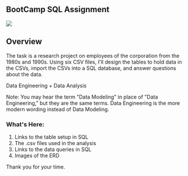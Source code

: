## BootCamp SQL Assignment

<img src= "https://www.google.com/url?sa=i&url=https%3A%2F%2Fcodingsight.com%2Fstructured-query-language-importance-of-learning-sql%2F&psig=AOvVaw1cX8z_ZK_myWCeacJai31t&ust=1621408938283000&source=images&cd=vfe&ved=0CAIQjRxqFwoTCKCV4KrZ0vACFQAAAAAdAAAAABAD">

## Overview

The task is a research project on employees of the corporation from the 1980s and 1990s. Using six CSV files, I'll design the tables to hold data in the CSVs, import the CSVs into a SQL database, and answer questions about the data.

Data Engineering + Data Analysis 

Note: You may hear the term "Data Modeling" in place of "Data Engineering," but they are the same terms. Data Engineering is the more modern wording instead of Data Modeling.

### What's Here:

  1. Links to the table setup in SQL
  2. The .csv files used in the analysis
  3. Links to the data queries in SQL
  4. Images of the ERD
  
  
Thank you for your time.

